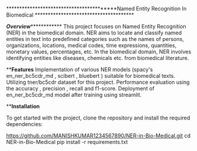 *****************************************Named Entity Recognition In Biomedical **************************************


*************************************************Overview*************************************************************
This project focuses on Named Entity Recognition (NER) in the biomedical domain. NER aims to locate and classify named entities in text into predefined categories such as the names of persons, organizations, locations, medical codes, time expressions, quantities, monetary values, percentages, etc. In the biomedical domain, NER involves identifying entities like diseases, chemicals etc. from biomedical literature.


********************************************************Features******************************************************
Implementation of various NER models (spacy's en_ner_bc5cdr_md , scibert , bluebert ) suitable for biomedical texts.
Utilizing tner/bc5cdr dataset for this project.
Performance evaluation using the accuracy , precision , recall and f1-score.
Deployment of en_ner_bc5cdr_md model after training using streamlit.


******************************************************Installation****************************************************


To get started with the project, clone the repository and install the required dependencies:

https://github.com/MANISHKUMAR1234567890/NER-in-Bio-Medical.git
cd NER-in-Bio-Medical
pip install -r requirements.txt

